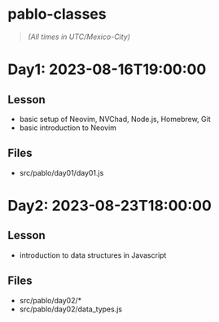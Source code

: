 # pablo-classes

> _(All times in UTC/Mexico-City)_

# Day1: 2023-08-16T19:00:00

## Lesson

- basic setup of Neovim, NVChad, Node.js, Homebrew, Git
- basic introduction to Neovim

## Files

- src/pablo/day01/day01.js

# Day2: 2023-08-23T18:00:00

## Lesson

- introduction to data structures in Javascript

## Files

- src/pablo/day02/*
- src/pablo/day02/data_types.js
